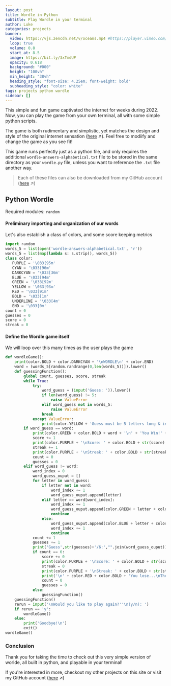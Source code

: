 ```yaml
---
layout: post
title: Wordle in Python
subtitle: Play Wordle in your terminal
author: Luke
categories: projects
banner:
  video: https://vjs.zencdn.net/v/oceans.mp4 #https://player.vimeo.com/video/537042948?title=0&portrait=0&byline=0&autoplay=1&muted=true
  loop: true
  volume: 0.8
  start_at: 8.5
  image: https://bit.ly/3xTmdUP
  opacity: 0.618
  background: "#000"
  height: "100vh"
  min_height: "38vh"
  heading_style: "font-size: 4.25em; font-weight: bold"
  subheading_style: "color: white"
tags: projects python wordle
sidebar: []
---
```


This simple and fun game captivated the internet for weeks during 2022. Now, you can play the game from your own terminal, all with some simple python scripts.

The game is both rudimentary and simplistic, yet matches the design and style of the original internet sensation ([here][original-wordle] ↗). Feel free to modiify and change the game as you see fit!

This game runs perfectly just as a python file, and only requires the additional `wordle-answers-alphabetical.txt` file to be stored in the same directory as your `wordle.py` file, unless you want to reference the `.txt` file another way.

> Each of these files can also be downloaded from my GitHub account ([here][github-wordle] ↗)

## Python Wordle

Required modules: `random`

#### Preliminary importing and organization of our words

Let's also establish a class of colors, and some score keeping metrics

```python
import random
words_5 = list(open('wordle-answers-alphabetical.txt', 'r'))
words_5 = list(map(lambda s: s.strip(), words_5))
class color:
   PURPLE = '\033[95m'
   CYAN = '\033[96m'
   DARKCYAN = '\033[36m'
   BLUE = '\033[94m'
   GREEN = '\033[92m'
   YELLOW = '\033[93m'
   RED = '\033[91m'
   BOLD = '\033[1m'
   UNDERLINE = '\033[4m'
   END = '\033[0m'
count = 0
guesses = 0
score = 0
streak = 0
```

#### Define the Wordle game itself

We will loop over this many times as the user plays the game

```python
def wordleGame(): 
    print(color.BOLD + color.DARKCYAN + '\nWORDLE\n' + color.END)
    word = (words_5[random.randrange(0,len(words_5))]).lower()
    def guessingFunction():
        global count, guesses, score, streak       
        while True:
            try:
                word_guess = (input('Guess: ')).lower()
                if len(word_guess) != 5:
                    raise ValueError
                elif word_guess not in words_5:
                    raise ValueError
                break
            except ValueError:
                print(color.YELLOW + 'Guess must be 5 letters long & in the English dictionary' + color.END)
        if word_guess == word:
            print(color.GREEN + color.BOLD + word + '\n' + 'You Win!' + color.END)
            score += 1
            print(color.PURPLE + '\nScore: ' + color.BOLD + str(score) + color.END)
            streak += 1
            print(color.PURPLE + '\nStreak: ' + color.BOLD + str(streak) + color.END)
            count = 0
            guesses = 0
        elif word_guess != word:
            word_index = 0
            word_guess_ouput = []
            for letter in word_guess:
                if letter not in word:
                    word_index += 1
                    word_guess_ouput.append(letter)
                elif letter == word[word_index]:
                    word_index += 1
                    word_guess_ouput.append(color.GREEN + letter + color.END)
                    continue
                else:
                    word_guess_ouput.append(color.BLUE + letter + color.END)
                    word_index += 1
                    continue         
            count += 1
            guesses += 1
            print('Guess',str(guesses)+'/6:',"".join(word_guess_ouput))
            if count == 6:
                score += 0
                print(color.PURPLE + '\nScore: ' + color.BOLD + str(score) + color.END)
                streak = 0
                print(color.PURPLE + '\nStreak: ' + color.BOLD + str(streak) + color.END)
                print('\n' + color.RED + color.BOLD + 'You lose...\nThe correct word was:', color.UNDERLINE + color.YELLOW + word + color.END)
                count = 0
                guesses = 0
            else:
                guessingFunction()   
    guessingFunction()
    rerun = input('\nWould you like to play again?''\n(y/n): ')
    if rerun == 'y':
        wordleGame()
    else:
        print('Goodbye!\n')
        exit()
wordleGame()
```

### Conclusion

Thank you for taking the time to check out this very simple version of worlde, all built in python, and playable in your terminal!

If you're interested in more, checkout my other projects on this site or visit my GitHub account ([here][github-account] ↗)


[original-wordle]: https://www.nytimes.com/games/wordle/index.html
[github-wordle]: https://github.com/LukeNelsn/pyworlde
[github-account]: https://github.com/LukeNelsn/